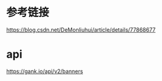 # 参考链接
https://blog.csdn.net/DeMonliuhui/article/details/77868677
# api
https://gank.io/api/v2/banners
